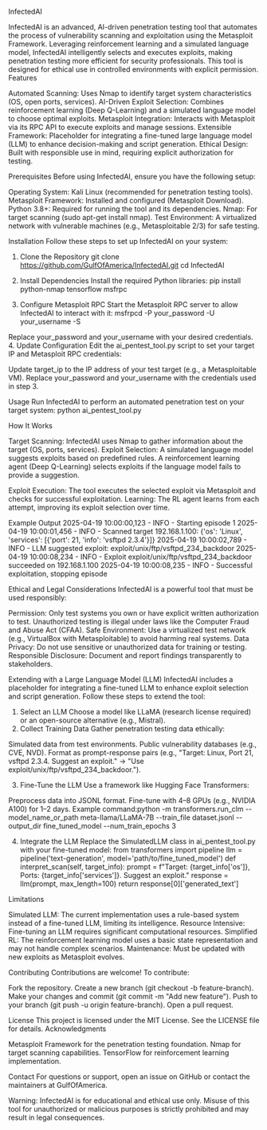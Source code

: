 InfectedAI

InfectedAI is an advanced, AI-driven penetration testing tool that automates the process of vulnerability scanning and exploitation using the Metasploit Framework. Leveraging reinforcement learning and a simulated language model, InfectedAI intelligently selects and executes exploits, making penetration testing more efficient for security professionals. This tool is designed for ethical use in controlled environments with explicit permission.
Features

Automated Scanning: Uses Nmap to identify target system characteristics (OS, open ports, services).
AI-Driven Exploit Selection: Combines reinforcement learning (Deep Q-Learning) and a simulated language model to choose optimal exploits.
Metasploit Integration: Interacts with Metasploit via its RPC API to execute exploits and manage sessions.
Extensible Framework: Placeholder for integrating a fine-tuned large language model (LLM) to enhance decision-making and script generation.
Ethical Design: Built with responsible use in mind, requiring explicit authorization for testing.

Prerequisites
Before using InfectedAI, ensure you have the following setup:

Operating System: Kali Linux (recommended for penetration testing tools).
Metasploit Framework: Installed and configured (Metasploit Download).
Python 3.8+: Required for running the tool and its dependencies.
Nmap: For target scanning (sudo apt-get install nmap).
Test Environment: A virtualized network with vulnerable machines (e.g., Metasploitable 2/3) for safe testing.

Installation
Follow these steps to set up InfectedAI on your system:
1. Clone the Repository
git clone https://github.com/GulfOfAmerica/InfectedAI.git
cd InfectedAI

2. Install Dependencies
Install the required Python libraries:
pip install python-nmap tensorflow msfrpc

3. Configure Metasploit RPC
Start the Metasploit RPC server to allow InfectedAI to interact with it:
msfrpcd -P your_password -U your_username -S

Replace your_password and your_username with your desired credentials.
4. Update Configuration
Edit the ai_pentest_tool.py script to set your target IP and Metasploit RPC credentials:

Update target_ip to the IP address of your test target (e.g., a Metasploitable VM).
Replace your_password and your_username with the credentials used in step 3.

Usage
Run InfectedAI to perform an automated penetration test on your target system:
python ai_pentest_tool.py

How It Works

Target Scanning: InfectedAI uses Nmap to gather information about the target (OS, ports, services).
Exploit Selection:
A simulated language model suggests exploits based on predefined rules.
A reinforcement learning agent (Deep Q-Learning) selects exploits if the language model fails to provide a suggestion.


Exploit Execution: The tool executes the selected exploit via Metasploit and checks for successful exploitation.
Learning: The RL agent learns from each attempt, improving its exploit selection over time.

Example Output
2025-04-19 10:00:00,123 - INFO - Starting episode 1
2025-04-19 10:00:01,456 - INFO - Scanned target 192.168.1.100: {'os': 'Linux', 'services': [{'port': 21, 'info': 'vsftpd 2.3.4'}]}
2025-04-19 10:00:02,789 - INFO - LLM suggested exploit: exploit/unix/ftp/vsftpd_234_backdoor
2025-04-19 10:00:08,234 - INFO - Exploit exploit/unix/ftp/vsftpd_234_backdoor succeeded on 192.168.1.100
2025-04-19 10:00:08,235 - INFO - Successful exploitation, stopping episode

Ethical and Legal Considerations
InfectedAI is a powerful tool that must be used responsibly:

Permission: Only test systems you own or have explicit written authorization to test. Unauthorized testing is illegal under laws like the Computer Fraud and Abuse Act (CFAA).
Safe Environment: Use a virtualized test network (e.g., VirtualBox with Metasploitable) to avoid harming real systems.
Data Privacy: Do not use sensitive or unauthorized data for training or testing.
Responsible Disclosure: Document and report findings transparently to stakeholders.

Extending with a Large Language Model (LLM)
InfectedAI includes a placeholder for integrating a fine-tuned LLM to enhance exploit selection and script generation. Follow these steps to extend the tool:
1. Select an LLM
Choose a model like LLaMA (research license required) or an open-source alternative (e.g., Mistral).
2. Collect Training Data
Gather penetration testing data ethically:

Simulated data from test environments.
Public vulnerability databases (e.g., CVE, NVD).
Format as prompt-response pairs (e.g., "Target: Linux, Port 21, vsftpd 2.3.4. Suggest an exploit." → "Use exploit/unix/ftp/vsftpd_234_backdoor.").

3. Fine-Tune the LLM
Use a framework like Hugging Face Transformers:

Preprocess data into JSONL format.
Fine-tune with 4–8 GPUs (e.g., NVIDIA A100) for 1–2 days.
Example command:python -m transformers.run_clm --model_name_or_path meta-llama/LLaMA-7B --train_file dataset.jsonl --output_dir fine_tuned_model --num_train_epochs 3



4. Integrate the LLM
Replace the SimulatedLLM class in ai_pentest_tool.py with your fine-tuned model:
from transformers import pipeline
llm = pipeline('text-generation', model='path/to/fine_tuned_model')
def interpret_scan(self, target_info):
    prompt = f"Target: {target_info['os']}, Ports: {target_info['services']}. Suggest an exploit."
    response = llm(prompt, max_length=100)
    return response[0]['generated_text']

Limitations

Simulated LLM: The current implementation uses a rule-based system instead of a fine-tuned LLM, limiting its intelligence.
Resource Intensive: Fine-tuning an LLM requires significant computational resources.
Simplified RL: The reinforcement learning model uses a basic state representation and may not handle complex scenarios.
Maintenance: Must be updated with new exploits as Metasploit evolves.

Contributing
Contributions are welcome! To contribute:

Fork the repository.
Create a new branch (git checkout -b feature-branch).
Make your changes and commit (git commit -m "Add new feature").
Push to your branch (git push -u origin feature-branch).
Open a pull request.

License
This project is licensed under the MIT License. See the LICENSE file for details.
Acknowledgments

Metasploit Framework for the penetration testing foundation.
Nmap for target scanning capabilities.
TensorFlow for reinforcement learning implementation.

Contact
For questions or support, open an issue on GitHub or contact the maintainers at GulfOfAmerica.

Warning: InfectedAI is for educational and ethical use only. Misuse of this tool for unauthorized or malicious purposes is strictly prohibited and may result in legal consequences.
